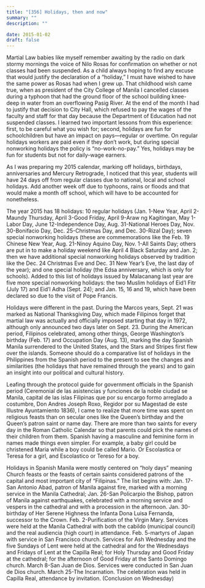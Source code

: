 ```yaml
---
title: "[356] Holidays, then and now"
summary: ""
description: ""

date: 2015-01-02
draft: false
---
```


Martial Law babies like myself remember awaiting by the radio on dark stormy mornings the voice of Nilo Rosas for confirmation on whether or not classes had been suspended. As a child always hoping to find any excuse that would justify the declaration of a “holiday,” I must have wished to have the same power as Rosas had when I grew up. That childhood wish came true, when as president of the City College of Manila I cancelled classes during a typhoon that had the ground floor of the school building knee-deep in water from an overflowing Pasig River. At the end of the month I had to justify that decision to City Hall, which refused to pay the wages of the faculty and staff for that day because the Department of Education had not suspended classes. I learned two important lessons from this experience: first, to be careful what you wish for; second, holidays are fun for schoolchildren but have an impact on pays—regular or overtime. On regular holidays workers are paid even if they don’t work, but during special nonworking holidays the policy is “no-work-no-pay.” Yes, holidays may be fun for students but not for daily-wage earners.

As I was preparing my 2015 calendar, marking off holidays, birthdays, anniversaries and Mercury Retrograde, I noticed that this year, students will have 24 days off from regular classes due to national, local and school holidays. Add another week off due to typhoons, rains or floods and that would make a month off school, which will have to be accounted for nonetheless.

The year 2015 has 18 holidays: 10 regular holidays (Jan. 1-New Year, April 2-Maundy Thursday, April 3-Good Friday, April 9-Araw ng Kagitingan, May 1-Labor Day, June 12-Independence Day, Aug. 31-National Heroes Day, Nov. 30-Bonifacio Day, Dec. 25-Christmas Day, and Dec. 30-Rizal Day); seven special nonworking holidays (these are commemorations like the Feb. 19 Chinese New Year, Aug. 21-Ninoy Aquino Day, Nov. 1-All Saints Day; others are put in to make a holiday weekend like April 4 Black Saturday and Jan. 2; then we have additional special nonworking holidays observed by tradition like the Dec. 24 Christmas Eve and Dec. 31 New Year’s Eve, the last day of the year); and one special holiday (the Edsa anniversary, which is only for schools). Added to this list of holidays issued by Malacanang last year are five more special nonworking holidays: the two Muslim holidays of Eid’l Fitr (July 17) and Eid’l Adha (Sept. 24); and Jan. 15, 16 and 19, which have been declared so due to the visit of Pope Francis.

Holidays were different in the past. During the Marcos years, Sept. 21 was marked as National Thanksgiving Day, which made Filipinos forget that martial law was actually and officially imposed starting that day in 1972, although only announced two days later on Sept. 23. During the American period, Filipinos celebrated, among other things, George Washington’s birthday (Feb. 17) and Occupation Day (Aug. 13), marking the day Spanish Manila surrendered to the United States, and the Stars and Stripes first flew over the islands. Someone should do a comparative list of holidays in the Philippines from the Spanish period to the present to see the changes and similarities (the holidays that have remained through the years) and to gain an insight into our political and cultural history.

Leafing through the protocol guide for government officials in the Spanish period (Ceremonial de las asistencias y funciones de la noble ciudad se Manila, capital de las islas Filipinas que por su encargo formo arreglado a costumbre, Don Andres Joseph Roxo, Regidor por su Magestad de este Illustre Ayuntamiento 1836), I came to realize that more time was spent on religious feasts than on secular ones like the Queen’s birthday and the Queen’s patron saint or name day. There are more than two saints for every day in the Roman Catholic Calendar so that parents could pick the names of their children from them. Spanish having a masculine and feminine form in names made things even simpler. For example, a baby girl could be christened Maria while a boy could be called Mario. Or Escolastica or Teresa for a girl, and Escolastico or Tereso for a boy.

Holidays in Spanish Manila were mostly centered on “holy days” meaning Church feasts or the feasts of certain saints considered patrons of the capital and most important city of “Filipinas.” The list begins with: Jan. 17-San Antonio Abad, patron of Manila against fire, marked with a morning service in the Manila Cathedral; Jan. 26-San Policarpio the Bishop, patron of Manila against earthquakes, celebrated with a morning service and vespers in the cathedral and with a procession in the afternoon. Jan. 30-birthday of Her Serene Highness the Infanta Dona Luisa Fernanda, successor to the Crown. Feb. 2-Purification of the Virgin Mary. Services were held at the Manila Cathedral with both the cabildo (municipal council) and the real audiencia (high court) in attendance. Feb. 5-martyrs of Japan with service in San Francisco church. Services for Ash Wednesday and the five Sundays of Lent were held at the cathedral and for the Wednesdays and Fridays of Lent at the Capilla Real; for Holy Thursday and Good Friday at the cathedral; for the afternoon of Good Friday at the Santo Domingo church. March 8-San Juan de Dios. Services were conducted in San Juan de Dios church. March 25-The Incarnation. The celebration was held in Capilla Real, attendance by invitation. (Conclusion on Wednesday)
